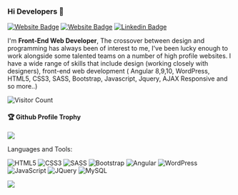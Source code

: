 ### Hi Developers  👋

[![Website Badge](https://img.shields.io/badge/WebSite-Vikas-green)](https://vgaikwad11.github.io/profile/)
[![Website Badge](https://img.shields.io/badge/StackOverflow-Vikas-yellow)](https://stackoverflow.com/users/19238924/vgaikwad)
[![Linkedin Badge](https://img.shields.io/badge/-Vikas-blue?style=flat-square&logo=Linkedin&logoColor=white&link=https://www.linkedin.com/in/vikas-gaikwad-93865185/)](https://www.linkedin.com/in/vikas-gaikwad-93865185/)

I'm <b>Front-End Web Developer</b>, The crossover between design and programming has always been of interest to me, I've been lucky enough to work alongside some talented teams on a number of high profile websites. I have a wide range of skills that include design (working closely with designers), front-end web development ( Angular 8,9,10, WordPress, HTML5, CSS3, SASS, Bootstrap, Javascript, Jquery, AJAX Responsive and so more..)


![Visitor Count](https://profile-counter.glitch.me/vgaikwad11/count.svg)

<div>
  <h4>🏆 Github Profile Trophy</h4>
  <a href="https://github.com/ryo-ma/github-profile-trophy">
    <img src="https://github-profile-trophy.vercel.app/?username=vgaikwad11&column=7"/>
  </a>
  <p></p>
</div>


Languages and Tools: 

<img alt="HTML5" src="https://img.shields.io/badge/HTML5-%23E34F26.svg?style=flat-square&logo=HTML5&logoColor=white"/> <img alt="CSS3" src="https://img.shields.io/badge/CSS3-%231572B6.svg?style=flat-square&logo=CSS3&logoColor=white"/> <img alt="SASS" src="https://img.shields.io/badge/SASS-%23FF26BE.svg?style=flat-square&logo=SASS&logoColor=white"/> <img alt="Bootstrap" src="https://img.shields.io/badge/Bootstrap-%23563D7C.svg?style=flat-square&logo=Bootstrap&logoColor=white"/> <img alt="Angular" src="https://img.shields.io/badge/Angular-%23DD0031.svg?flat-square&logo=angular&logoColor=white"/> <img alt="WordPress" src="https://img.shields.io/badge/WordPress-%230072C6.svg?style=flat-square&logo=WordPress&logoColor=white"/> <img alt="JavaScript" src="https://img.shields.io/badge/JavaScript-%23ED8B00.svg?style=flat-square&logo=JavaScript&logoColor=white"/> <img alt="JQuery" src ="https://img.shields.io/badge/JQuery-%234ea94b.svg?style=flat-square&logo=JQuery&logoColor=white"/> <img alt="MySQL" src="https://img.shields.io/badge/MySQL-%23F24E1E.svg?style=flat-square&logo=MySQL&logoColor=white"/>


![](https://activity-graph.herokuapp.com/graph?username=vgaikwad11&theme=react-dark&area=true)

<!--
**Vgaikwad11/vgaikwad11** is a ✨ _special_ ✨ repository because its `README.md` (this file) appears on your GitHub profile.

Here are some ideas to get you started:

- 🔭 I’m currently working on ...
- 🌱 I’m currently learning ...
- 👯 I’m looking to collaborate on ...
- 🤔 I’m looking for help with ...
- 💬 Ask me about ...
- 📫 How to reach me: ...
- 😄 Pronouns: ...
- ⚡ Fun fact: ...
-->
